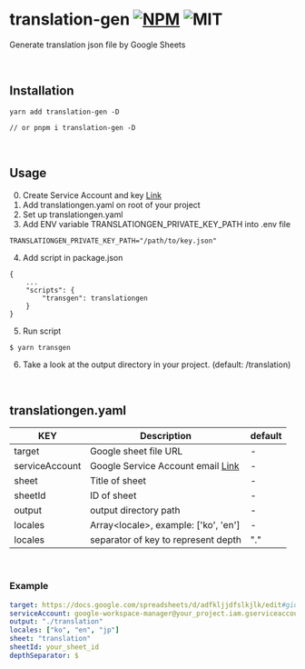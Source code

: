 # translation-gen [![NPM](https://img.shields.io/npm/v/translation-gen.svg)](https://npmjs.com/package/translation-gen) ![MIT](https://img.shields.io/badge/license-MIT-green)

Generate translation json file by Google Sheets

<br/>

## Installation

```
yarn add translation-gen -D

// or pnpm i translation-gen -D
```

<br/>

## Usage

0. Create Service Account and key [Link](https://cloud.google.com/iam/docs/keys-create-delete?hl=ko)
1. Add translationgen.yaml on root of your project
2. Set up translationgen.yaml
3. Add ENV variable TRANSLATIONGEN_PRIVATE_KEY_PATH into .env file

```
TRANSLATIONGEN_PRIVATE_KEY_PATH="/path/to/key.json"
```

4. Add script in package.json

```
{
    ...
    "scripts": {
        "transgen": translationgen
    }
}
```

5. Run script

```
$ yarn transgen
```

6. Take a look at the output directory in your project. (default: /translation)

<br/>

## translationgen.yaml

| KEY            | Description                                                                                     | default |
| -------------- | ----------------------------------------------------------------------------------------------- | ------- |
| target         | Google sheet file URL                                                                           | -       |
| serviceAccount | Google Service Account email [Link](https://cloud.google.com/iam/docs/service-account-overview) | -       |
| sheet          | Title of sheet                                                                                  | -       |
| sheetId        | ID of sheet                                                                                     | -       |
| output         | output directory path                                                                           | -       |
| locales        | Array\<locale\>, example: ['ko', 'en']                                                          | -       |
| locales        | separator of key to represent depth                                                             | "."     |

<br/>

### Example

```yaml
target: https://docs.google.com/spreadsheets/d/adfkljjdfslkjlk/edit#gid=0
serviceAccount: google-workspace-manager@your_project.iam.gserviceaccount.com
output: "./translation"
locales: ["ko", "en", "jp"]
sheet: "translation"
sheetId: your_sheet_id
depthSeparator: $
```
